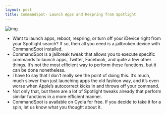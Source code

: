 ```yaml
---
layout: post
title: CommandSpot- Launch Apps and Respring from Spotlight
---
```

![img](http://media.idownloadblog.com/wp-content/uploads/2012/01/CommandSpot-e1326645801111.jpg)
* Want to launch apps, reboot, respring, or turn off your iDevice right from your Spotlight search? If so, then all you need is a jailbroken device with CommandSpot installed.
* CommandSpot is a jailbreak tweak that allows you to execute specific commands to launch apps, Twitter, Facebook, and quite a few other things. It’s not the most efficient way to perform these functions, but it can be done nonetheless.
* I have to say that I don’t really see the point of doing this. It’s much, much slower than just launching apps the old fashion way, and it’s even worse when Apple’s autocorrect kicks in and throws off your command.
* Not only that, but there are a lot of Spotlight tweaks already that perform similar functions in a more efficient manner.
* CommandSpot is available on Cydia for free. If you decide to take it for a spin, let us know what you thought about it.

